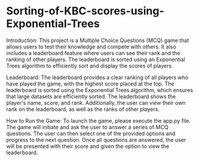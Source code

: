 # Sorting-of-KBC-scores-using-Exponential-Trees
Introduction:
This project is a Multiple Choice Questions (MCQ) game that allows users to test their knowledge and compete with others. It also includes a leaderboard feature where users can see their rank and the ranking of other players. The leaderboard is sorted using an Exponential Trees algorithm to efficiently sort and display the scores of players.

Leaderboard:
The leaderboard provides a clear ranking of all players who have played the game, with the highest score placed at the top. The leaderboard is sorted using the Exponential Trees algorithm, which ensures that large datasets are efficiently sorted. The leaderboard shows the player's name, score, and rank. Additionally, the user can view their own rank on the leaderboard, as well as the ranks of other players.

How to Run the Game:
To launch the game, please execute the app.py file. The game will initiate and ask the user to answer a series of MCQ questions. The user can then select one of the provided options and progress to the next question. Once all questions are answered, the user will be presented with their score and given the option to view the leaderboard.

